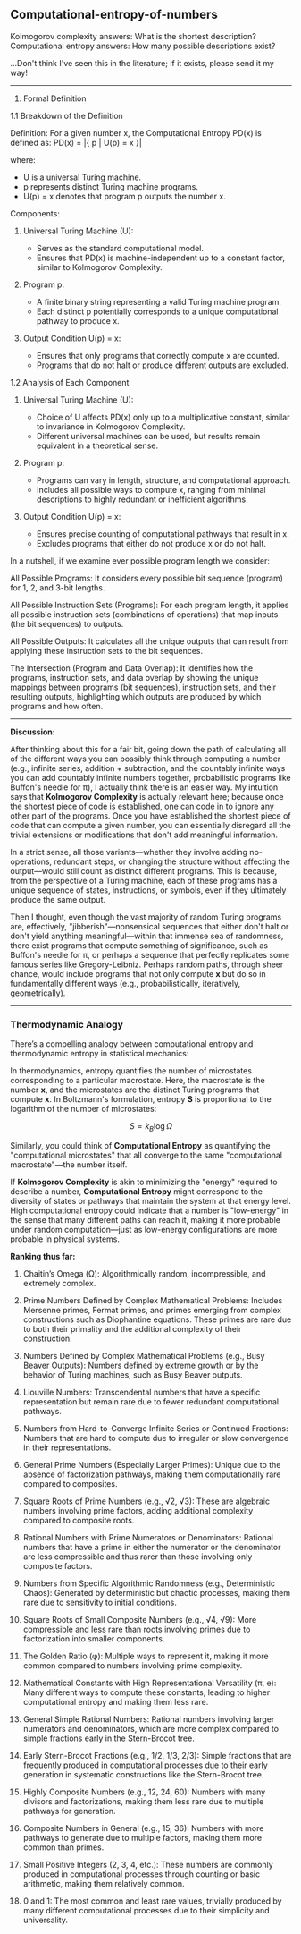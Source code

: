 ## Computational-entropy-of-numbers

 Kolmogorov complexity answers: What is the shortest description?  
 Computational entropy answers: How many possible descriptions exist? 

...Don't think I've seen this in the literature; if it exists, please send it my way!

---

1. Formal Definition

1.1 Breakdown of the Definition

Definition:
For a given number x, the Computational Entropy PD(x) is defined as:
PD(x) = |{ p | U(p) = x }|

where:
* U is a universal Turing machine.
* p represents distinct Turing machine programs.
* U(p) = x denotes that program p outputs the number x.

Components:
1. Universal Turing Machine (U):
   * Serves as the standard computational model.
   * Ensures that PD(x) is machine-independent up to a constant factor, similar to Kolmogorov Complexity.

2. Program p:
   * A finite binary string representing a valid Turing machine program.
   * Each distinct p potentially corresponds to a unique computational pathway to produce x.

3. Output Condition U(p) = x:
   * Ensures that only programs that correctly compute x are counted.
   * Programs that do not halt or produce different outputs are excluded.

1.2 Analysis of Each Component

1. Universal Turing Machine (U):
   * Choice of U affects PD(x) only up to a multiplicative constant, similar to invariance in Kolmogorov Complexity.
   * Different universal machines can be used, but results remain equivalent in a theoretical sense.

2. Program p:
   * Programs can vary in length, structure, and computational approach.
   * Includes all possible ways to compute x, ranging from minimal descriptions to highly redundant or inefficient algorithms.

3. Output Condition U(p) = x:
   * Ensures precise counting of computational pathways that result in x.
   * Excludes programs that either do not produce x or do not halt.


In a nutshell, if we examine ever possible program length we consider: 

All Possible Programs: It considers every possible bit sequence (program) for 1, 2, and 3-bit lengths.

All Possible Instruction Sets (Programs): For each program length, it applies all possible instruction sets (combinations of operations) that map inputs (the bit sequences) to outputs.

All Possible Outputs: It calculates all the unique outputs that can result from applying these instruction sets to the bit sequences.

The Intersection (Program and Data Overlap): It identifies how the programs, instruction sets, and data overlap by showing the unique mappings between programs (bit sequences), instruction sets, and their resulting outputs, highlighting which outputs are produced by which programs and how often.


---
**Discussion:**

After thinking about this for a fair bit, going down the path of calculating all of the different ways you can possibly think through computing a number (e.g., infinite series, addition + subtraction, and the countably infinite ways you can add countably infinite numbers together, probabilistic programs like Buffon's needle for π), I actually think there is an easier way. My intuition says that **Kolmogorov Complexity** is actually relevant here; because once the shortest piece of code is established, one can code in to ignore any other part of the programs. Once you have established the shortest piece of code that can compute a given number, you can essentially disregard all the trivial extensions or modifications that don't add meaningful information. 

In a strict sense, all those variants—whether they involve adding no-operations, redundant steps, or changing the structure without affecting the output—would still count as distinct different programs. This is because, from the perspective of a Turing machine, each of these programs has a unique sequence of states, instructions, or symbols, even if they ultimately produce the same output.

Then I thought, even though the vast majority of random Turing programs are, effectively, "jibberish"—nonsensical sequences that either don't halt or don't yield anything meaningful—within that immense sea of randomness, there exist programs that compute something of significance, such as Buffon's needle for π, or perhaps a sequence that perfectly replicates some famous series like Gregory-Leibniz. Perhaps random paths, through sheer chance, would include programs that not only compute **x** but do so in fundamentally different ways (e.g., probabilistically, iteratively, geometrically).

---

### Thermodynamic Analogy

There’s a compelling analogy between computational entropy and thermodynamic entropy in statistical mechanics:

In thermodynamics, entropy quantifies the number of microstates corresponding to a particular macrostate. Here, the macrostate is the number **x**, and the microstates are the distinct Turing programs that compute **x**. In Boltzmann's formulation, entropy **S** is proportional to the logarithm of the number of microstates:

$$
S = k_B \log \Omega
$$

Similarly, you could think of **Computational Entropy** as quantifying the "computational microstates" that all converge to the same "computational macrostate"—the number itself.

If **Kolmogorov Complexity** is akin to minimizing the "energy" required to describe a number, **Computational Entropy** might correspond to the diversity of states or pathways that maintain the system at that energy level. High computational entropy could indicate that a number is "low-energy" in the sense that many different paths can reach it, making it more probable under random computation—just as low-energy configurations are more probable in physical systems.


**Ranking thus far:**
1. Chaitin’s Omega (Ω): Algorithmically random, incompressible, and extremely complex.

2. Prime Numbers Defined by Complex Mathematical Problems: Includes Mersenne primes, Fermat primes, and primes emerging from complex constructions such as Diophantine equations. These primes are rare due to both their primality and the additional complexity of their construction.

3. Numbers Defined by Complex Mathematical Problems (e.g., Busy Beaver Outputs): Numbers defined by extreme growth or by the behavior of Turing machines, such as Busy Beaver outputs.

4. Liouville Numbers: Transcendental numbers that have a specific representation but remain rare due to fewer redundant computational pathways.

5. Numbers from Hard-to-Converge Infinite Series or Continued Fractions: Numbers that are hard to compute due to irregular or slow convergence in their representations.

6. General Prime Numbers (Especially Larger Primes): Unique due to the absence of factorization pathways, making them computationally rare compared to composites.

7. Square Roots of Prime Numbers (e.g., √2, √3): These are algebraic numbers involving prime factors, adding additional complexity compared to composite roots.

8. Rational Numbers with Prime Numerators or Denominators: Rational numbers that have a prime in either the numerator or the denominator are less compressible and thus rarer than those involving only composite factors.

9. Numbers from Specific Algorithmic Randomness (e.g., Deterministic Chaos): Generated by deterministic but chaotic processes, making them rare due to sensitivity to initial conditions.

10. Square Roots of Small Composite Numbers (e.g., √4, √9): More compressible and less rare than roots involving primes due to factorization into smaller components.

11. The Golden Ratio (φ): Multiple ways to represent it, making it more common compared to numbers involving prime complexity.

12. Mathematical Constants with High Representational Versatility (π, e): Many different ways to compute these constants, leading to higher computational entropy and making them less rare.

13. General Simple Rational Numbers: Rational numbers involving larger numerators and denominators, which are more complex compared to simple fractions early in the Stern-Brocot tree.

14. Early Stern-Brocot Fractions (e.g., 1/2, 1/3, 2/3): Simple fractions that are frequently produced in computational processes due to their early generation in systematic constructions like the Stern-Brocot tree.

15. Highly Composite Numbers (e.g., 12, 24, 60): Numbers with many divisors and factorizations, making them less rare due to multiple pathways for generation.

16. Composite Numbers in General (e.g., 15, 36): Numbers with more pathways to generate due to multiple factors, making them more common than primes.

17. Small Positive Integers (2, 3, 4, etc.): These numbers are commonly produced in computational processes through counting or basic arithmetic, making them relatively common.

18. 0 and 1: The most common and least rare values, trivially produced by many different computational processes due to their simplicity and universality.


